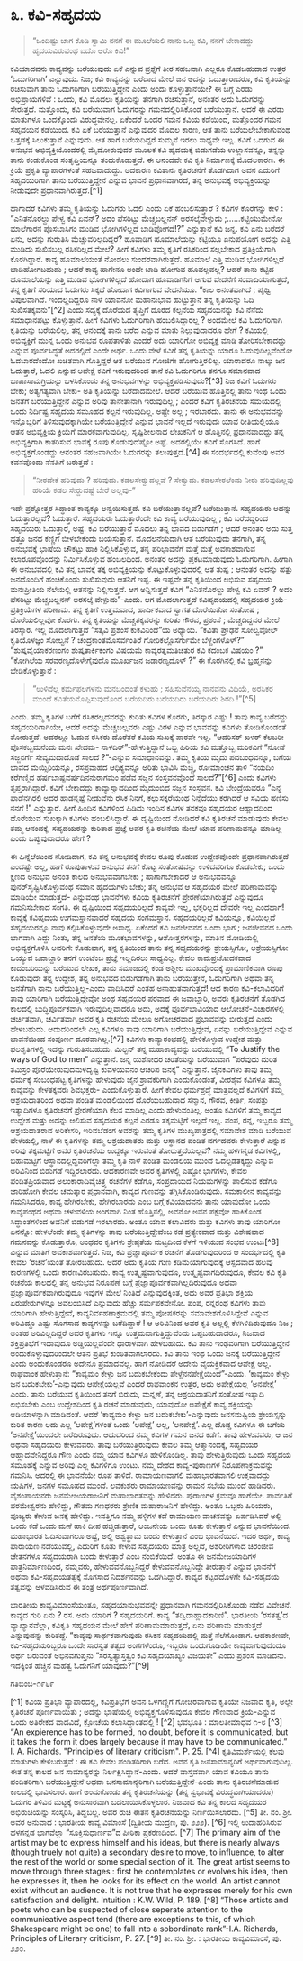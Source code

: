 # **೩. ಕವಿ-ಸಹೃದಯ**

> “ಒಂದಿಷ್ಟು ಜಾಗ ಕೊಡಿ ಸ್ವಾಮಿ ನನಗೆ ಈ ಮೂಲೆಯಲಿ 
> ನಾನು ಒಬ್ಬ ಕವಿ, ನನಗೆ ಬೇಕಾದದ್ದು
> ಹೃದಯವಿರುವಂಥ ಐದೊ ಆರೊ ಕಿವಿ!”

ಕವಿಯಾದವನು ಕಾವ್ಯವನ್ನು ಬರೆಯುವುದು ಏಕೆ ಎನ್ನುವ ಪ್ರಶ್ನೆಗೆ ತೀರ ಸಹಜವಾಗಿ ಎಲ್ಲರೂ ಕೊಡಬಹುದಾದ ಉತ್ತರ ‘ಓದುಗರಿಗಾಗಿ’ ಎನ್ನುವುದು. ನಿಜ; ಕವಿ ಕಾವ್ಯವನ್ನು ಬರೆದಾದ ಮೇಲೆ ಜನ ಅದನ್ನು ಓದುತ್ತಾರಾದರೂ, ಕವಿ ಕೃತಿಯನ್ನು ರಚಿಸುವಾಗ ತಾನು ಓದುಗರಿಗಾಗಿ ಬರೆಯುತ್ತಿದ್ದೇನೆ ಎಂದು ಅಂದು ಕೊಳ್ಳುತ್ತಾನೆಯೇ? ಈ ಬಗ್ಗೆ ಎರಡು ಅಭಿಪ್ರಾಯಗಳಿವೆ : ಒಂದು, ಕವಿ ಮೊದಲು ಕೃತಿಯನ್ನು ತನಗಾಗಿ ರಚಿಸುತ್ತಾನೆ, ಅನಂತರ ಅದು ಓದುಗರನ್ನು ಸೇರುತ್ತದೆ. ಮತ್ತೊಂದು, ಕವಿ ಬರೆಯುವಾಗ ಓದುಗರನ್ನು ಗಮನದಲ್ಲಿರಿಸಿಕೊಂಡೆ ಬರೆಯುತ್ತಾನೆ. ಆದರೆ ಈ ಎರಡು ಮಾತುಗಳೂ ಒಂದಕ್ಕೊಂದು ವಿರುದ್ಧವೇನಲ್ಲ. ಏಕೆಂದರೆ ಒಂದರ ಗಮನ ಕವಿಯ ಕಡೆಯಿಂದ, ಮತ್ತೊಂದರ ಗಮನ ಸಹೃದಯನ ಕಡೆಯಿಂದ.
ಕವಿ ಏಕೆ ಬರೆಯುತ್ತಾನೆ ಎನ್ನುವುದರ ಮೊದಲ ಕಾರಣ, ಆತ ತಾನು ಬರೆಯಲೇಬೇಕಾಗುವಂಥ ಒತ್ತಡಕ್ಕೆ ಸಿಲುಕುತ್ತಾನೆ ಎನ್ನುವುದು. ಆತ ಹಾಗೆ ಬರೆಯದಿದ್ದರೆ ಸುಮ್ಮನೆ ಇರಲು ಸಾಧ್ಯವೇ ಇಲ್ಲ. ಕವಿಗೆ ಒದಗುವ ಈ ಅನುಭವ ಅಭಿವ್ಯಕ್ತಿಯೊಂದರಲ್ಲಿ ಮೈದೋರುವುದರ ಮೂಲಕ ಕವಿ ಹೃದಯಕ್ಕೆ ಬಿಡುಗಡೆಯ ಉಲ್ಲಾಸವನ್ನೂ, ತನ್ನನ್ನು ತಾನು ಕಂಡುಕೊಂಡ ಸಂತೃಪ್ತಿಯನ್ನೂ ತಂದುಕೊಡುತ್ತದೆ. ಈ ಆನಂದವೇ ಕವಿ ಕೃತಿ ನಿರ್ಮಾಣಕ್ಕೆ ಮೊದಲಕಾರಣ. ಈ ಕ್ರಿಯೆ ಪ್ರಕೃತಿ ವ್ಯಾಪಾರಗಳಂತೆ ಸಹಜವಾದುದ್ದು. ಆದಕಾರಣ ಕವಿತಾನು ಕೃತಿರಚನೆಗೆ ತೊಡಗಿದಾಗ ಅವನ ಎದುರಿಗೆ ಸಹೃದಯರಿಗಾಗಿ ತಾನು ಬರೆಯುತ್ತಿದ್ದೇನೆ ಎನ್ನುವ ಭಾವನೆ ಪ್ರಧಾನವಾಗಿರದೆ, ತನ್ನ ಅನುಭವಕ್ಕೆ ಅಭಿವ್ಯಕ್ತಿಯನ್ನು ನೀಡುವುದೇ ಪ್ರಧಾನವಾಗಿರುತ್ತದೆ.[^1]

ಹಾಗಾದರೆ ಕವಿಗಳು ತಮ್ಮ ಕೃತಿಯನ್ನು ಓದುಗರು ಓದಲಿ ಎಂದು ಏಕೆ ಹಂಬಲಿಸುತ್ತಾರೆ ? ಕವಿಗಳ ಕೊರಗನ್ನು ಕೇಳಿ : “ಎನಿತನೊರಲ್ದು ಪೇಳ್ವ ಕವಿ ಏವನ್? ಅದಂ ಪೆಸರಿಟ್ಟು ಮೆಚ್ಚಬಲ್ಲನನ್ ಅರಸಲ್ಕೆವೇಳ್ಪುದು ;……ಕಟ್ಟಿಯುಮೇನೋ ಮಾಲೆಗಾರನ ಪೊಸಬಾಸಿಗಂ ಮುಡಿವ ಭೋಗಿಗಳಿಲ್ಲದೆ ಬಾಡಿಪೋಗದೆ!?” ಎನ್ನುತ್ತಾನೆ ಕವಿ ಜನ್ನ. ಕವಿ ಏನು ಬರೆದರೆ ಏನು, ಅದನ್ನು ಗುರುತಿಸಿ ಮೆಚ್ಚುವರಿಲ್ಲದಿದ್ದರೆ? ಹೂವಾಡಿಗ ಹೂಮಾಲೆಯನ್ನು ಕಟ್ಟಿಯೂ ಏನುಪಯೋಗ ಅದನ್ನು ಎತ್ತಿ ಮುಡಿದು ಸುಖಿಸಬಲ್ಲ ರಸಿಕರಿಲ್ಲದ ಮೇಲೆ? ಹೀಗೆ ಕವಿಗಳು ತಮ್ಮ ಕೃತಿಗೆ ರಸಿಕರಿಂದ ಸಲ್ಲಬೇಕಾದ ಪ್ರತಿಕ್ರಿಯೆಗಾಗಿ ಕೊರಗಿದ್ದಾರೆ. ಕಾವ್ಯ ಹೂಮಾಲೆಯಂತೆ ನೋಡಲು ಸುಂದರವಾಗಿರುತ್ತದೆ. ಹೂಮಾಲೆ ಎತ್ತಿ ಮುಡಿವ ಭೋಗಿಗಳಿಲ್ಲದೆ  ಬಾಡಿಹೋಗಬಹುದು ; ಆದರೆ ಕಾವ್ಯ ಹಾಗೇನೂ ಅಂದೇ ಬಾಡಿ ಹೋಗುವ ಹೂವಲ್ಲವಲ್ಲ?  ಆದರೆ ತಾನು ಕಟ್ಟಿದ ಹೂಮಾಲೆಯನ್ನು ಎತ್ತಿ ಮುಡಿವ ಭೋಗಿಗಳಿಲ್ಲದೆ ಹೋದಾಗ ಹೂವಾಡಿಗನಿಗೆ ಆಗುವ ವೇದನೆಗೆ ಸಂವಾದಿಯಾಗುತ್ತದೆ, ತನ್ನ ಕೃತಿಗೆ ಸರಿಯಾದ ಓದುಗರು ಸಿಕ್ಕದೆ ಹೋದಾಗ  ಕವಿಗಾಗುವ ವೇದನೆಯೂ. “ಕಾಲ ಅನಂತವಾಗಿದೆ ; ಪೃಥ್ವಿ ವಿಪುಲವಾಗಿದೆ. ಇಂದಲ್ಲದಿದ್ದರೂ ನಾಳೆ ಯಾವನೋ ಮಹಾನುಭಾವ ಹುಟ್ಟುತ್ತಾನೆ ತನ್ನ ಕೃತಿಯನ್ನು ಓದಿ ಸುಖಿಸತಕ್ಕವನು”[^2] ಎಂದು ಸದ್ಯಕ್ಕೆ ದೊರೆಯದ ತೃಪ್ತಿಗೆ ದೂರದ ಕಲ್ಪನೆಯ ಸಹೃದಯನನ್ನು ಕವಿ ನೆನೆದು ಸಮಾಧಾನಪಟ್ಟು ಕೊಳ್ಳುತ್ತಾನೆ. ಹೀಗೆ ಕವಿಗಳು ಓದುಗರಿಗಾಗಿ ಹಂಬಲಿಸಿದ್ದಾರಲ್ಲ ? ಅಂದಮೇಲೆ ಕವಿ ಓದುಗರಿಗಾಗಿ ಕೃತಿಯನ್ನು ಬರೆಯಲಿಲ್ಲ, ತನ್ನ ಆನಂದಕ್ಕೆ ತಾನು ಬರೆದ ಎನ್ನುವ ಮಾತು ನಿಲ್ಲುವುದಾದರೂ ಹೇಗೆ ? ಕವಿಯಲ್ಲಿ ಅಭಿವ್ಯಕ್ತಿಗೆ ಮುನ್ನ ಒಂದು ಅನುಭವ ರೂಪತಾಳಿತು ಎಂದರೆ ಅದು ಯಾರಿಗೋ ಅಭಿವ್ಯಕ್ತ ಮಾಡಿ ತೋರಿಸಬೇಕಾದದ್ದು ಎನ್ನುವ ಪೂರ್ವಸಿದ್ಧತೆ ಅದರಲ್ಲಿದೆ ಎಂದೇ ಅರ್ಥ. ಒಂದು ವೇಳೆ ಕವಿಗೆ ತನ್ನ ಕೃತಿಯನ್ನು ಯಾರೂ ಓದುವುದಿಲ್ಲವೆಂದೋ ಓದಬಾರದೆಂದೋ ಖಚಿತವಾಗಿ ಗೊತ್ತಿದ್ದರೆ ಆತ ಬರೆಯುವ ಗೋಜಿಗೇ ಹೋಗುತ್ತಿರಲಿಲ್ಲ. ಯಾರಾದರೂ ನಾಲ್ಕು ಜನ ಓದುತ್ತಾರೆ, ಓದಲಿ ಎನ್ನುವ ಅಪೇಕ್ಷೆ ಕವಿಗೆ ಇರುವುದರಿಂದ ತಾನೆ ಕವಿ ಓದುಗರಿಗೂ ತನಗೂ ಸಮಾನವಾದ ಭಾಷಾಸಾಮಗ್ರಿಯನ್ನು ಬಳಸಿಕೊಂಡು ತನ್ನ ಅನುಭವಗಳನ್ನು ಅಭಿವ್ಯಕ್ತಪಡಿಸುವುದು?[^3] ನಿಜ ಕವಿಗೆ ಓದುಗರು ಬೇಕು; ಅತ್ಯಗತ್ಯವಾಗಿ ಬೇಕು-  ಅತಿ ಕೃತಿಯನ್ನು ಬರೆದಾದಮೇಲೆ. ಆದರೆ ಬರೆಯುವ ಹೊತ್ತಿನಲ್ಲಿ ತಾನು ಇಂಥ ಒಂದು ಜನತೆಗೆ ಬರೆಯುತ್ತಿದ್ದೇನೆ ಎನ್ನುವ ಅರಿವು ತಾನೇತಾನಾಗಿ ಇರುವುದಿಲ್ಲ ; ಎಂದರೆ ಕವಿಗೆ ಕೃತಿರಚನೆಯ ಸಮಯದಲ್ಲಿ ಒಂದು ನಿರ್ದಿಷ್ಟ ಸಹೃದಯ ಸಮೂಹದ ಕಲ್ಪನೆ ಇರುವುದಿಲ್ಲ. ಅಷ್ಟೇ ಅಲ್ಲ ; ಇರಬಾರದು. ತಾನು ಈ ಅನುಭವವನ್ನು ಇನ್ನೊಬ್ಬರಿಗೆ ತಿಳಿಸುವುದಕ್ಕಾಗಿಯೇ ಬರೆಯುತ್ತಿದ್ದೇನೆ ಎನ್ನುವ ಭಾವನೆ ಇಲ್ಲದೆ ಇರುವುದು ಯಾವ ರೀತಿಯಲ್ಲಿಯೂ ಆತನ ಅಭಿವ್ಯಕ್ತಿಯ ಕ್ರಿಯೆಗೆ ಮಾರಕವಾಗುವುದಿಲ್ಲ. ಸೃಷ್ಟಿಶೀಲನಾದ ಲೇಖಕನಿಗೆ ಆ ಹೊತ್ತಿನಲ್ಲಿ ಪ್ರಧಾನವಾದದ್ದು ತನ್ನ ಅಭಿವ್ಯಕ್ತಿಗಾಗಿ ಕಾತರಿಸುವ ಭಾವಕ್ಕೆ ರೂಪು ಕೊಡುವುದೆಷ್ಟೋ ಅಷ್ಟೆ. ಅದರಲ್ಲಿಯೇ ಕವಿಗೆ ಸೊಗಸಿದೆ. ಹಾಗೆ ಅಭಿವ್ಯಕ್ತಗೊಂಡದ್ದು ಆನಂತರ ಸಹಜವಾಗಿಯೇ ಓದುಗರನ್ನು ತಲುಪುತ್ತದೆ.[^4] ಈ ಸಂದರ್ಭದಲ್ಲಿ ಕುವೆಂಪು ಅವರ ಕವನವೊಂದು ನೆನಪಿಗೆ ಬರುತ್ತದೆ :


> “ನೀರದೇಕೆ ಹರಿವುದು ?
> ಹರಿವುದು.
> ಕಡಲಸೇರ‍್ವುದಲ್ಲವೆ ?
> ಸೇರ‍್ವುದು.
> ಕಡಲಸೇರಲೆಂದು ನೀರು ಹರಿವುದಿಲ್ಲವು
> ಹರಿಯೆ ಕಡಲ ಸೇರ‍್ದುದಷ್ಟೆ ಬೇರೆ ಅಲ್ಲವು-“

ಇದೇ ಪ್ರಶ್ನೋತ್ತರ ಸಿದ್ಧಾಂತ ಕಾವ್ಯಕ್ಕೂ ಅನ್ವಯಿಸುತ್ತದೆ. ಕವಿ ಬರೆಯುತ್ತಾನಲ್ಲವೆ? ಬರೆಯುತ್ತಾನೆ. ಸಹೃದಯರು ಅದನ್ನು ಓದುತ್ತಾರಲ್ಲವೆ?  ಓದುತ್ತಾರೆ.  ಸಹೃದಯರು ಓದುತ್ತಾರೆಂದೇ ಕವಿ ಕಾವ್ಯ ಬರೆಯುವುದಿಲ್ಲ ; ಕವಿ ಬರೆದದ್ದರಿಂದ ಸಹೃದಯರು ಓದುತ್ತಾರೆ, ಅಷ್ಟೆ. ಕವಿ ಬರೆಯುತ್ತಾನೆ ಮೊದಲು ತನ್ನ ಭಾವದ ಬಿಡುಗಡೆಗೆ ; ಆದರೆ ಆನಂತರ ಅದು ಸುತ್ತ ಹತ್ತೂ ಜನದ ಕಣ್ಣಿಗೆ ಬೀಳಬೇಕೆಂದು ಬಯಸುತ್ತಾನೆ. ಮೊದಲನೆಯದಾಗಿ ಆತ ಬರೆಯುವುದು ತನಗಾಗಿ, ತನ್ನ ಅನುಭವಕ್ಕೆ ಭಾಷೆಯ ಚೌಕಟ್ಟು ಹಾಕಿ ನಿಲ್ಲಿಸಿಕೊಳ್ಳುವ, ತನ್ನ ಪರಿಭಾವನೆಗೆ ಮತ್ತೆ ಮತ್ತೆ ಅವಕಾಶವಾಗುವ ಕಲಾರೂಪವೊಂದನ್ನು ನಿರ್ಮಿಸಿಕೊಳ್ಳುವ ಹಂಬಲದಿಂದ.  ಅನಂತರ ಅದನ್ನು ಪ್ರಕಟಮಾಡುವುದು ಓದುಗರಿಗಾಗಿ. ಹೀಗಾಗಿ ಈ ಅನುಭವದಲ್ಲಿ ಕವಿ ತನ್ನ ಭಾವಕ್ಕೆ ತಕ್ಕ ಅಭಿವ್ಯಕ್ತಿಯನ್ನು ಕೊಟ್ಟುಕೊಳ್ಳುವುದರಲ್ಲಿ ಆತ ತುಷ್ಟ ; ಆನಂತರ ಅದನ್ನು ಹತ್ತು ಜನದೊಂದಿಗೆ ಹಂಚಿಕೊಂಡು ಸುಖಿಸುವುದು ಆತನಿಗೆ ಇಷ್ಟ. ಈ ಇಷ್ಟವೇ ತನ್ನ ಕೃತಿಯಿಂದ ಲಭಿಸುವ ಸಹೃದಯ ಮನಃಪ್ರೀತಿಯ ನೆಲೆಯಲ್ಲಿ ಆತನನ್ನು ನಿಲ್ಲಿಸುತ್ತದೆ. ಆಗ ಅನ್ನಿಸುತ್ತದೆ ಕವಿಗೆ “ಎನಿತನೊರಲ್ದು ಪೇಳ್ವ ಕವಿ ಏವನ್ ? ಅದಂ ಪೆಸರಿಟ್ಟು ಮೆಚ್ಚಬಲ್ಲನನ್ ಅರಸಲ್ಕೆ ವೇಳ್ಪುದು”-ಎಂದು. ಆಗ ಮೊದಲಾಗುತ್ತದೆ ಕವಿಹೃದಯದಲ್ಲಿ ಸಹೃದಯರ ಕ್ರಿಯೆ-ಪ್ರತಿಕ್ರಿಯೆಗಳ ಪರಿಣಾಮ. ತನ್ನ ಕೃತಿಗೆ ಉತ್ತಮವಾದ, ಹಾರ್ದಿಕವಾದ ಸ್ವಾಗತ ದೊರೆಯಿತೋ ಸಂತೋಷ ; ದೊರೆಯಲಿಲ್ಲವೋ ಕೊರಗು. ತನ್ನ ಕೃತಿಯನ್ನು ಮೆಚ್ಚತಕ್ಕವರನ್ನು ಕುರಿತು ಗೌರವ, ಪ್ರಶಂಸೆ ; ಮೆಚ್ಚದಿದ್ದವರ ಮೇಲೆ ತಿರಸ್ಕಾರ. ಇಲ್ಲಿ ಮೊದಲಾಗುತ್ತದೆ “ಸತ್ಕವಿ ಪ್ರಶಂಸೆ ಕುಕವಿನಿಂದೆ”ಯ ಅಧ್ಯಾಯ. “ಕವಿತಾ ಪ್ರೌಢನೆ ಸೋಲ್ವವೋಲ್ ಕೃತಿಯೊಳಜ್ಞಂ ಸೋಲ್ವನೆ ? ಚಂದ್ರಕಾಂತಮೊಸರ್ವಂತಿರೆ ಗೋರಿಕಲ್ಲೊಸರ್ಗುಮೇ ಬೆಳ್ದಂಗಳೊಳ್?” “ಶುಷ್ಕವೈಯಾಕರಣಂಗಂ ಶುಷ್ಕತಾರ್ಕಿಕಂಗಂ ವಿಷಯಮೆ ಕಾವ್ಯರತ್ನಮತಿಚತುರ ಕವಿ ಕದಂಬಕ ವಿಷಯಂ ?” “ಕೋಗಿಲೆಯ ಸರವರಣ್ಯದೊಳೇಗೈವುದೊ ಮೂರ್ಖಜನ ಜಡಾರಣ್ಯದೊಳ್ ?” ಈ ಕೊರಗಿನಲ್ಲಿ ಕವಿ ಬ್ರಹ್ಮನನ್ನು ಬೇಡಿಕೊಳ್ಳುತ್ತಾನೆ :

> “ಉಳಿದೆಲ್ಲ ಕರ್ಮಫಲಗಳನು ಮನಬಂದಂತೆ
> ಕಳುಹು ; ಸಹಿಸುವೆನಯ್ಯ ನಾನವನು ವಿಧಿಯೆ,
> ಅರಸಿಕರ ಮುಂದೆ ಕವಿತೆಯನೊಪ್ಪಿಸುವುದೊಂದ
> ಬರೆಯದಿರು ಬರೆಯದಿರು ಬರೆಯದಿರು ಶಿರದಿ !”[^5]

ಎಂದು. ತಮ್ಮ ಕೃತಿಗಳ ಬಗೆಗೆ ರಸಿಕರಲ್ಲದವರನ್ನು ಕುರಿತು ಕವಿಗಳ ಕೊರಗು, ತಿರಸ್ಕಾರ ಎಷ್ಟು ! ತಾವು ಕಾವ್ಯ ಬರೆದದ್ದು ಸಹೃದಯರಿಗಾಗಿಯೇ, ಆದರೆ ಅದನ್ನು ಮೆಚ್ಚಬಲ್ಲವರು ಎಷ್ಟು ವಿರಳ ಎನ್ನುವ ಭಾವವನ್ನು ಕವಿಗಳು ತೋಡಿಕೊಂಡಂತೆ ತೋರುತ್ತದೆ. ಅದರಲ್ಲೂ ಓದುವ ರಸಿಕರು ದೊರೆತರೆ ಕವಿಯ ಸುಖಕ್ಕೆ ಪಾರವೇ ಇಲ್ಲ. “ಆದರಿಸರ್ ಖಳರ್ ಕೆಲಬರೀ ಪೊಸಕಬ್ಬಮನೆಂದು ಮನಃ ಖೇದಮ- ನಾಳದಿರ್”-ಹೇಳುತ್ತಿದ್ದಾನೆ ಒಬ್ಬ ಹಿರಿಯ ಕವಿ ಮತ್ತೊಬ್ಬ ಮರಿಕವಿಗೆ “ನೋಡೆ ಸಜ್ಜನರ್ಗೆ ಸೇವ್ಯಮದಾದೊಡೆ ಸಾಲದೆ ?”-ಎನ್ನುವ ಸಮಾಧಾನವನ್ನು. ತಮ್ಮ ಕೃತಿಯ ಮೃದು ಪದಬಂಧವನ್ನೂ, ಬಗೆಯ ಭಾವದ ಮೆಯ್ಸಿರಿಯನ್ನೂ, ರಸಪ್ರವಾಹದ ಆಧಿಕ್ಯವನ್ನೂ ಅರಿತು ಭಾವಿಸಿ ಮೆಚ್ಚಿ, ರೋಮಾಂಚನ ತಾಳಿ “ನಯದಿಂ ಕರೆಗಣ್ಮಿದ ಹರ್ಷಬಾಷ್ಪವರ್ಷದಿನನುರಾಗಮಂ ಪಡೆವ ಸಜ್ಜನ ಸಂಸ್ತವನವೊಂದೆ ಸಾಲದೆ?”[^6] ಎಂದು ಕವಿಗಳು ತೃಪ್ತರಾಗಿದ್ದಾರೆ. ಕವಿಗೆ ಬೇಕಾದದ್ದು ಕಾವ್ಯಾಸ್ವಾದದಿಂದ ಮೈದುಂಬಿದ ಸಜ್ಜನ ಸಂಸ್ತವನ. ಕವಿ ಬೇಂದ್ರೆಯವರೂ “ಎನ್ನ ಪಾಡೆನಗಿರಲಿ ಅದರ ಹಾಡನ್ನಷ್ಟೆ ನೀಡುವೆನು ರಸಿಕ ನಿನಗೆ, ಕಲ್ಲುಸಕ್ಕರೆಯಂಥ ನಿನ್ನೆದೆಯು ಕರಗಿದರೆ ಆ ಸವಿಯ ಹಣಿಸು ನನಗೆ !” ಎನ್ನುತ್ತಾರೆ. ಹೀಗೆ ಹಿಂದಿನ ಕವಿಗಳಿಂದ ಹಿಡಿದು ಇಂದಿನ ಕವಿಗಳ ತನಕವೂ ಸಹೃದಯರ ಆಹ್ಲಾದದಿಂದ ದೊರೆಯುವ ಸುಖಕ್ಕಾಗಿ ಕವಿಗಳು ಹಂಬಲಿಸಿದ್ದಾರೆ. ಈ ದೃಷ್ಟಿಯಿಂದ ನೋಡಿದರೆ ಕವಿ ಕೃತಿರಚನೆ ಮಾಡುವುದು ಕೇವಲ ತಮ್ಮ ಆನಂದಕ್ಕೆ, ಸಹೃದಯರನ್ನು ಕುರಿತಾದ ಪ್ರಜ್ಞೆ ಅವರ ಕೃತಿ ರಚನೆಯ ಮೇಲೆ ಯಾವ ಪರಿಣಾಮವನ್ನೂ ಮಾಡಿಲ್ಲ ಎಂದು ಒಪ್ಪುವುದಾದರೂ ಹೇಗೆ ?

ಈ ಹಿನ್ನೆಲೆಯಿಂದ  ನೋಡಿದಾಗ, ಕವಿ ತನ್ನ ಅನುಭವಕ್ಕೆ ಕೇವಲ ರೂಪು ಕೊಡುವ ಉದ್ದೇಶವೊಂದೇ ಪ್ರಧಾನವಾಗಿರುತ್ತದೆ ಎಂದಷ್ಟೇ ಅಲ್ಲ, ಹಾಗೆ ರೂಪುತಾಳುವ ಅನುಭವ ತನಗೆ ಕೊಟ್ಟ ಸಂತೋಷವನ್ನು ಉಳಿದವರಿಗೂ ಕೊಡಬೇಕು;  ಒಂದು ಕ್ಷಣದ ಅನುಭವ ಅನಂತ ಕಾಲದ ಅನುಭವವಾಗಬೇಕು ; ಹಾಗಾಗಬೇಕಾದರೆ ಆ ಅನುಭವವನ್ನೂ ಪುನರ್‌ಸೃಷ್ಟಿಸಿಕೊಳ್ಳುವಂಥ ಸಮಾನ ಹೃದಯಗಳು ಬೇಕು; ತನ್ನ ಅನುಭವ ಆ ಸಹೃದಯರ ಮೇಲೆ ಪರಿಣಾಮವನ್ನು ಮಾಡಿಯೇ ಮಾಡುತ್ತದೆ- ಎನ್ನುವಂಥ ಭಾವನೆಗಳು ಕವಿಯ ಕೃತಿರಚನೆಗೆ ಪ್ರೇರಣೆಯಾಗಿರುತ್ತವೆ ಎನ್ನುವುದೂ ಗಮನಿಸಬೇಕಾದ ಸಂಗತಿ. ಈ ದೃಷ್ಟಿಯಿಂದ ಸಹೃದಯರಿಲ್ಲದೆ ಕಾವ್ಯವೇ ಇಲ್ಲ, ಭಕ್ತರಿಲ್ಲದೆ ದೇವರೇ ಇಲ್ಲ ಎಂದಹಾಗೆ! ಕಾವ್ಯಕ್ಕೆ ಕವಿಹೃದಯ ಉಗಮಸ್ಥಾನವಾದರೆ ಸಹೃದಯ ಸಂಗಮಸ್ಥಾನ. ಸಹೃದಯರಿಲ್ಲದೆ ಕವಿಯನ್ನೂ, ಕವಿಯಿಲ್ಲದೆ ಸಹೃದಯರನ್ನೂ ನಾವು ಕಲ್ಪಿಸಿಕೊಳ್ಳುವುದೇ ಅಸಾಧ್ಯ. ಏಕೆಂದರೆ ಕವಿ ಜನಜೀವನದ ಒಂದು ಭಾಗ ; ಜನಜೀವನದ ಒಂದು ಭಾಗವಾಗಿ ಎದ್ದು ನಿಂತು, ತನ್ನ ಜನತೆಯ ಮೂಕಭಾವಗಳನ್ನು, ಆಶೋತ್ತರಗಳನ್ನು, ಮಾತಿನ ಮೋಡಿಯಲ್ಲಿ ಅಭಿವ್ಯಕ್ತಗೊಳಿಸಿ ಅವರಿಗೇ ಕೊಡುವಾಗ, ತನ್ನ ಕೃತಿಯಿಂದ ತಾನು ತನ್ನ ಸಹೃದಯರನ್ನು ಶ್ರೇಯಸ್ಸಿಗೋ, ಅಶ್ರೇಯಸ್ಸಿಗೋ ಒಯ್ಯುವ ಜವಾಬ್ದಾರಿ ತನಗೆ ಉಂಟೆಂಬ ಪ್ರಜ್ಞೆ ಇಲ್ಲದಿರಲು ಸಾಧ್ಯವಿಲ್ಲ. ಕೇವಲ ಕಾಮಪ್ರಚೋದಕವಾದ ಕಾದಂಬರಿಯನ್ನು ಬರೆಯುವ ಲೇಖಕ, ತಾನು ಸಮಾಜದಲ್ಲಿ ಕಂಡ ಅಶ್ಲೀಲ ಮುಖವೊಂದಕ್ಕೆ ಪ್ರಾಮಾಣಿಕವಾಗಿ ರೂಪು ಕೊಡುವುದೇ ತನ್ನ ಉದ್ದೇಶ, ತನ್ನ ಅನುಭವದ ಬಿಡುಗಡೆಗಾಗಿ ತಾನು ಬರೆಯುತ್ತೇನೆ, ಓದುಗರಿಗಾಗಿ ಅಥವಾ ತನ್ನ ಜನತೆಗಾಗಿ ನಾನು ಬರೆಯುತ್ತಿಲ್ಲ-ಎಂದು ವಾದಿಸಿದರೆ ಎಂತಹ ಅನಾಹುತವಾಗುತ್ತದೆ! ಆದ ಕಾರಣ ಕವಿ-ಕಲಾವಿದರಿಗೆ ತಾವು ಯಾರಿಗಾಗಿ ಬರೆಯುತ್ತಿದ್ದೇವೋ ಅಂಥ ಸಹೃದಯರ ಪರವಾದ ಈ ಜವಾಬ್ದಾರಿ, ಅವರು ಕೃತಿರಚನೆಗೆ ತೊಡಗಿದ ಕಾಲದಲ್ಲಿ ಬುದ್ಧಿಪೂರ್ವಕವಾಗಿ ಇರುವುದಿಲ್ಲವಾದರೂ ಅದು, ಅದಕ್ಕೆ ಪೂರ್ವಭಾವಿಯಾದ ಆಲೋಚನೆ-ವಿಚಾರಗಳಲ್ಲಿ ಚರ್ಚಿತವಾಗಿ, ಚರ್ವಿತವಾಗಿ ಅವರ ಕೃತಿ ರಚನೆಯ ಮೇಲೂ ಅಗೋಚರವಾದ ಪ್ರಭಾವವನ್ನು ಬೀರುತ್ತದೆ ಎಂದು ಹೇಳಬಹುದು. ಆದುದರಿಂದಲೇ ಎಲ್ಲ ಕವಿಗಳೂ ತಾವು ಯಾರಿಗಾಗಿ ಬರೆಯುತ್ತಿದ್ದೇವೆ, ಏನನ್ನು ಬರೆಯುತ್ತಿದ್ದೇವೆ ಎನ್ನುವ ಭಾವನೆಯಿಂದ ಸಂಪೂರ್ಣ ದೂರವಾಗಿಲ್ಲ.[^7] ಕವಿಗಳು ಕಾವ್ಯಾರಂಭದಲ್ಲಿ ಹೇಳಿಕೊಳ್ಳುವ ಉದ್ದೇಶ ಮತ್ತು ಫಲಶೃತಿಗಳಲ್ಲಿ ಇದನ್ನು ಗುರುತಿಸಬಹುದು. ಮಿಲ್ಟನ್ ತನ್ನ ಮಹಾಕಾವ್ಯವನ್ನು ಬರೆಯುವಲ್ಲಿ “To Justify the ways of God to men” ಎನ್ನುತ್ತಾನೆ. ಜನ್ನ ಯಶೋಧರ ಚರಿತೆಯನ್ನು ಬರೆಯುವಾಗ “ಪರೆವುದು ದುರಿತ ತಮಿಸ್ರಂ ಪೊರೆಯೇರುವುದಮಳದೃಷ್ಟಿ ಕುವಳಯವನಂ ಆಚರಿಪ ಜನಕ್ಕೆ” ಎನ್ನುತ್ತಾನೆ. ಜೈನಕವಿಗಳು ತಾವು ತಮ್ಮ ಧರ್ಮಕ್ಕೆ ಸಂಬಂಧಪಟ್ಟ ಕೃತಿಗಳನ್ನು ಹೇಳುವುದು ಜೈನ ಶ್ರಾವಕರಿಗಾಗಿ ಎಂದುಕೊಂಡಂತೆ, ವೀರಶೈವ ಕವಿಗಳೂ ತಮ್ಮ ಕಾವ್ಯವನ್ನು ಕೇಳತಕ್ಕವರು ಶಿವಭಕ್ತರು- ಎಂದುಕೊಳ್ಳುತ್ತಾರೆ. ಹೀಗೆ ಕೇವಲ ಧರ್ಮಶ್ರದ್ಧೆ ಮಾತ್ರವಲ್ಲದೆ ಕವಿಗಳಿಗೆ ತಮ್ಮ ಆಶ್ರಯದಾತರಿಂದ ಅಥವಾ ಪಂಡಿತ ಮಂಡಲಿಯಿಂದ ದೊರೆಯಬಹುದಾದ ಸನ್ಮಾನ, ಗೌರವ, ಕೀರ್ತಿ, ಸಂಪತ್ತು ಇತ್ಯಾದಿಗಳೂ ಕೃತಿರಚನೆಗೆ ಪ್ರೇರಣೆಯಾಗಿ ಕೆಲಸ ಮಾಡಿಲ್ಲ ಎಂದು ಹೇಳುವಂತಿಲ್ಲ. ಅಂತೂ ಕವಿಗಳಿಗೆ ತಮ್ಮ ಕಾವ್ಯದ ಉದ್ದೇಶ ಮತ್ತು ಅದನ್ನು ಆಲಿಸುವ ಸಹೃದಯರ ಕಲ್ಪನೆ ಎರಡೂ ತಕ್ಕಮಟ್ಟಿಗೆ ಇಲ್ಲದೆ ಇಲ್ಲ. ಪಂಪ, ರನ್ನ, ಇಬ್ಬರೂ ತಮ್ಮ ಆಶ್ರಯದಾತರಾದ ಅರಿಕೇಸರಿ, ಇರಿವಬೆಡಂಗ ಅವರನ್ನು ತಮ್ಮ ಕೃತಿಗಳ ಮುಖ್ಯಪಾತ್ರದಲ್ಲಿ ಸಮಾವೇಶ ಮಾಡಿ ಬರೆಯುವ ವೇಳೆಯಲ್ಲಿ, ನಾಳೆ ಈ ಕೃತಿಗಳನ್ನು ತಮ್ಮ ಆಶ್ರಯದಾತರು ಮತ್ತು ಆಸ್ಥಾನದ ಪಂಡಿತ ವರ್ಗದವರು ಕೇಳುತ್ತಾರೆ ಎನ್ನುವ ಅರಿವು ತಕ್ಕಮಟ್ಟಿಗೆ ಅವರ ಕೃತಿರಚನೆಯ ಉದ್ದಕ್ಕೂ ಇರುವಂತೆ ತೋರುತ್ತದೆಯಲ್ಲವೆ? ನಮ್ಮ ಹಳಗನ್ನಡ ಕವಿಗಳಲ್ಲಿ, ಬಹುಮಟ್ಟಿಗೆ ಆಸ್ಥಾನದಲ್ಲಿದ್ದವರಿಗೆಲ್ಲಾ ತಮ್ಮ ಕೃತಿ ನಾಳೆ ಪಂಡಿತ ಮಂಡಲಿಯ ಮುಂದೆ ಓದಲ್ಪಡತಕ್ಕದ್ದು ಎನ್ನುವ ಅರಿವಿನಿಂದ ಬಿಡುಗಡೆ ಇದ್ದಿರಲಾರದು. ಆದಕಾರಣವೇ ಅವರ ಕೃತಿಗಳಲ್ಲಿ ಎಷ್ಟೋ ಭಾಗಗಳು, ಕೇವಲ ಪಂಡಿತಪ್ರಿಯವಾದ ಅಲಂಕಾರಾದಿವೈಚಿತ್ರ್ಯ ರಚನೆಗಳ ಕಡೆಗೂ, ಸಂಪ್ರದಾಯದ ನಿಯಮಗಳನ್ನು ಪಾಲಿಸುವ ಕಡೆಗೂ ಜಾರಿಹೋಗಿ ಕೇವಲ ಚಮತ್ಕಾರ ಪ್ರಧಾನವಾಗಿ, ಕಾವ್ಯದ ಗುಣವನ್ನು ತಗ್ಗಿಸಿಕೊಂಡಿರುವುದು. ಸಮಕಾಲೀನ ಕಾವ್ಯವನ್ನು ಗಮನಿಸಿದರೂ, ಕಾವ್ಯ ಹೇಗಿರಬೇಕು, ಹೇಗಿರಬಾರದು ಎಂಬ ಬಗ್ಗೆ ಕವಿಯಾದವನು ತಾನು ಯಾವುದೋ ಒಂದು ಕಾವ್ಯಪಂಥದ ಅಥವಾ ಚಳುವಳಿಯ ಅಂಗವಾಗಿ ನಿಂತ ಹೊತ್ತಿನಲ್ಲಿ, ಅವನೋ ಅವನ ಪಕ್ಷವೋ ಹಾಕಿಕೊಂಡ ಸಿದ್ಧಾಂತಗಳಿಂದ ಅವನಿಗೆ ಬಿಡುಗಡೆ  ಇರಲಾರದು.  ಅಂತೂ ಯಾವ ಕಲಾವಿದರು ಮತ್ತು ಕವಿಗಳು ತಾವು ಯಾರಿಗೋ ಏನನ್ನೋ ಹೇಳಲೆಂದೇ ತಮ್ಮ ಕೃತಿಗಳನ್ನು ತಾವು ಬರೆಯುತ್ತಿದ್ದೇವೆಂಬ ಕಡೆ ಪ್ರತ್ಯೇಕವಾದ ಮತ್ತು ವಿಶೇಷವಾದ ಗಮನವನ್ನು ಕೊಡುತ್ತಾರೊ, ಅಂಥವರ ಕೃತಿಗಳು ಶ್ರೇಷ್ಠತೆಯ ಮಟ್ಟದಿಂದ ಕೆಳಗೆ ಇಳಿಯುವ ಸಂಭವ ಉಂಟು[^8] ಎನ್ನುವ ಮಾತಿಗೆ ಅವಕಾಶವಾಗುತ್ತದೆ. ನಿಜ, ಕವಿ ಪ್ರಜ್ಞಾಪೂರ್ವಕ ರಚನೆಗೆ ತೊಡಗುವುದರಿಂದ ಆ ಸಂದರ್ಭದಲ್ಲಿ ಕೃತಿ ಕೇವಲ ‘ರಚನೆ’ಯಂತೆ ತೋರಬಹುದು. ಆದರೆ ಅದು ಕೃತಿಯ ಗುಣ ಕಡಿಮೆಯಾಗುವುದಕ್ಕೆ ಆಸ್ಪದವಾದ ಹಲವು ಕಾರಣಗಳಲ್ಲಿ ಒಂದು ಕಾರಣವಿರಬಹುದು. ಕಾವ್ಯ ಉತ್ಕೃಷ್ಟವಾಗುವುದೂ, ಉತ್ಕೃಷ್ಟವಾಗದಿರುವುದೂ, ಕೇವಲ ಕವಿ ಕೃತಿ ರಚನೆಯ ಕಾಲದಲ್ಲಿ ತನ್ನ ಅನುಭವ ನಿರೂಪಣೆ ಬಗ್ಗೆ ಪ್ರಜ್ಞಾಪೂರ್ವಕವಾಗಿಲ್ಲದಿರುವುದೂ ಅಥವಾ ಪ್ರಜ್ಞಾಪೂರ್ವಕವಾಗಿರುವುದೂ ಇವುಗಳ ಮೇಲೆ ನಿಂತಿದೆ ಎನ್ನುವುದಕ್ಕಿಂತ, ಅದು ಅವರ ಪ್ರತಿಭಾ ಶಕ್ತಿಯ ಏರುಪೇರುಗಳನ್ನೂ ಅವಲಂಬಿಸಿದೆ ಎನ್ನುವುದು ಹೆಚ್ಚು ಸರ್ಮಪಕವೇನೋ. ಪಂಪ, ರನ್ನರಂಥ ಕವಿಗಳು ತಾವು ಯಾರಿಗಾಗಿ ಹೇಳುತ್ತಿದ್ದೇವೆ, ಕಾವ್ಯನಿರ್ವಹಣಾಕ್ರಮದಲ್ಲಿ ತಮ್ಮ ಪೋಷಕರನ್ನು ಸಮಾವೇಶಗೊಳಿಸಿದ್ದೇವೆ ಎನ್ನುವ ಅರಿವಿದ್ದೂ ಎಷ್ಟು ಸೊಗಸಾದ ಕಾವ್ಯಗಳನ್ನು ಬರೆದಿದ್ದಾರೆ !  ಆ ಅರಿವಿನಿಂದ ಅವರ ಕೃತಿ ಅಲ್ಲಲ್ಲಿ ಕೆಳಗಿಳಿದಿರುವುದೂ ನಿಜ ;  ಅಂತಹ ಅರಿವಿಲ್ಲದಿದ್ದರೆ ಅವರ ಕೃತಿಗಳು ಇನ್ನೂ ಉತ್ತಮವಾಗುತ್ತಿದ್ದುವೆಂದು ಒಪ್ಪಬಹುದಾದರೂ, ನಿಜವಾದ ಶಕ್ತಿಪ್ರತಿಭೆಗೆ ಇದಾವುದೂ ಅಡ್ಡಿಯಲ್ಲವೆಂದೇ ಧಾರಾಳವಾಗಿ ಹೇಳಬಹುದು. ಕವಿ ತಾನು ಇಂಥವರಿಗಾಗಿ ಬರೆಯುತ್ತಿದ್ದೇನೆ ಅಂದುಕೊಳ್ಳುವುದರಿಂದಲೇ ಆತನ ಪ್ರತಿಭೆ ಕುಂಠಿತವಾಗಲಾರದು. ಕವಿ ತಾನು ಇಂಥ ಒಂದು ಜನಕ್ಕೆ ಬರೆಯುತ್ತಿದ್ದೇನೆ ಎಂದು ಅಂದುಕೊಂಡರೂ ಅದೇನೂ ಪ್ರಮಾದವಲ್ಲ. ಹಾಗೆ ನೋಡಿದರೆ ಅದೇನು ವೈಯಕ್ತಿಕವಾದ ಆಪೇಕ್ಷೆ ಅಲ್ಲ. ರಾಘವಾಂಕ ಹೇಳುತ್ತಾನೆ: “ಕಾವ್ಯಮಂ ಕೇಳ್ದು ಜನ ಬದುಕಬೇಕೆಂದು ಪೇಳ್ದೆನನಪೇಕ್ಷೆಯಿಂದೆ”-ಎಂದು. ‘ಕಾವ್ಯಮಂ ಕೇಳ್ದು ಜನ ಬದುಕಬೇಕು’-ಎನ್ನುವುದು ಆಪೇಕ್ಷೆಯಲ್ಲವೆ ಎಂದರೆ ರಾಫವಾಂಕನ ಉತ್ತರ, ಅದು ಅಪೇಕ್ಷೆಯಲ್ಲ ‘ಅನಪೇಕ್ಷೆ’ ಎಂದು. ತಾನು ಬರೆಯುವ ಕೃತಿಯಿಂದ ತನಗೆ ಬಿರುದು, ಮನ್ನಣೆ, ತನ್ನ ಆಶ್ರಯದಾತನಿಗೆ ಸಂತೋಷ ಇತ್ಯಾದಿ ಲಭಿಸಬೇಕು ಎಂಬ ಉದ್ದೇಶದಿಂದ ಕೃತಿ ರಚನೆ ಮಾಡುವುದು, ಯಾವುದೋ ಅಪೇಕ್ಷೆಗೆ ಕಾವ್ಯ ಶಕ್ತಿಯನ್ನು ಅಡಿಯಾಳನ್ನಾಗಿ ಮಾಡಿದಂತೆ. ಆದರೆ ‘ಕಾವ್ಯಮಂ ಕೇಳ್ದು ಜನ ಬದುಕಬೇಕು’-ಎನ್ನುವುದು ಜನಸಮಷ್ಟಿಯ ಶ್ರೇಯಸ್ಸನ್ನು ಕುರಿತ ಕಾರಣ ಅದು ಎಲ್ಲ ‘ಅಪೇಕ್ಷೆ’ಗಳಂತೆ ಒಂದು ‘ಅಪೇಕ್ಷೆ’ ಅಲ್ಲ, ‘ಅನಪೇಕ್ಷೆ’. ಎಲ್ಲ ದೊಡ್ಡ ಕವಿಗಳೂ ಈ ಬಗೆಯ ‘ಅನಪೇಕ್ಷೆ’ಯಿಂದಲೇ ಬರೆದಿರುವುದು. ಆದುದರಿಂದ ನಮ್ಮ ಕವಿಗಳ ಗಮನ ಜನದ ಕಡೆಗೆ. ತಾವು ಹೇಳುವವರು, ಆ ಜನ ಅಥವಾ ಸಹೃದಯರು ಕೇಳುವವರು. ತಾವು ಬರೆಯುತ್ತಿರುವುದು ಕೇವಲ ತಮ್ಮ ಆತ್ಮಾನಂದಕ್ಕೆ, ಸಹೃದಯರ ಆಹ್ಲಾದವೇನಿದ್ದರೂ ಗೌಣ ಎಂದು ನಮ್ಮ ಯಾವ ಕವಿಗಳೂ ಹೇಳಿಕೊಂಡಿಲ್ಲ. ತಾವು ಹೇಳುತ್ತಿರುವುದು ಒಂದು ಸಹೃದಯ ಸಮೂಹಕ್ಕೆ ಎನ್ನುವ ಅರಿವು ಎಲ್ಲ ಕವಿಗಳಿಗೂ ಉಂಟು. ನಮ್ಮ ದೇಶದ ಕಾವ್ಯ-ಪುರಾಣಗಳ ನಿರೂಪಣಾಕ್ರಮವನ್ನು ಗಮನಿಸಿ. ಅದರಲ್ಲಿ ಈ ಭಾವನೆಯೇ ರೂಪ ತಾಳಿದೆ. ರಾಮಾಯಣವಾಗಲಿ ಮಹಾಭಾರತವಾಗಲಿ ಉಕ್ತವಾದದ್ದು ಋಷಿಗಳ, ಜನಗಳ ಸಮೂಹದ ಮುಂದೆ. ಲವಕುಶರು ರಾಮಾಯಣವನ್ನು ರಾಮನ ಸಭೆಯ ಮುಂದೆ ಹಾಡಿದರು. ವೈಶಂಪಾಯನರು ಜನಮೇಜಯರಾಜನಿಗೆ ಮಹಾಭಾರತವನ್ನು ಹೇಳಿದರು. ಪುರಾಣಗಳ ಕ್ರಮವೂ ಹಾಗೆಯೇ. ಪಾರ್ವತಿಗೆ ಪರಮೇಶ್ವರನು ಹೇಳಿದ್ದು, ಗೌತಮ ಗಣಧರರು ಶ್ರೇಣಿಕ ಮಹಾರಾಜನಿಗೆ ಹೇಳಿದ್ದು. ಅಂತೂ ಒಬ್ಬರು ಹಿರಿಯರು, ಪೂಜ್ಯರು ಕೇಳುವ ಜನಕ್ಕೆ ಹೇಳಿದ್ದು. ಇವತ್ತಿಗೂ ನಮ್ಮ ಹಳ್ಳಿಗಳ ಕಡೆ ರಾಮಾಯಣ ವಾಚನವನ್ನು ಏರ್ಪಡಿಸಿದರೆ ಅಲ್ಲಿ ಒಂದು ಕಡೆ ಒಂದು ಮಣೆ ಹಾಕಿ ದೀಪ ಹಚ್ಚಿಡುತ್ತಾರೆ, ಆಂಜನೇಯ ಬಂದು ಕೂತು ಕೇಳುತ್ತಾನೆ ಎನ್ನುವ ಭಾವನೆಯಿಂದ. ಮಹಾಭಾರತ ಓದಿಸುವಾಗಲೂ ಅಷ್ಟೆ, ಅಲ್ಲಿ ಅಶ್ವತ್ಥಾಮ ಬಂದು ಕೇಳುತ್ತಾನೆ ಎಂಬ ಭಾವನೆಯಿದೆ. ಇದರ ಅರ್ಥ, ಕಾವ್ಯ ಪಾರಾಯಣ ನಡೆಯುವಲ್ಲಿ, ಎದುರಿಗೆ ಕೂತು ಕೇಳುವ ಸಹೃದಯರು ಮಾತ್ರ ಅಲ್ಲದೆ, ಅಶರೀರಿಗಳಾದ ಚಿರಂಜೀವ ಚೇತನಗಳೂ ಸಹೃದಯರಾಗಿ ಬಂದು ಕೇಳುತ್ತಾರೆ ಎಂಬ  ನಂಬಿಕೆಯಿದೆ. ಅಂತೂ ಈ ಜನಮೇಜಯಾದಿಗಳ ಪಾತ್ರನಿರ್ಮಾಣದಿಂದ, ನಮ್ಮವರು, ಹೇಳುವವನೊಬ್ಬನಿದ್ದರೆ ಕೇಳುವವನೊಬ್ಬನಿದ್ದೇ ತೀರುತ್ತಾನೆ ಎನ್ನುವ ಭಾವನೆಗೆ ಅಥವಾ ಕವಿ-ಸಹೃದಯತತ್ವಕ್ಕೆ ಸೊಗಸಾದ ನಿದರ್ಶನವನ್ನು ಒದಗಿಸಿದ್ದಾರೆ. ಕಾವ್ಯದ ಕಟ್ಟಡದೊಳಗೇ ಕವಿ-ಸಹೃದಯ ತತ್ವವನ್ನು ಅಳವಡಿಸಿರುವ ಈ ತಂತ್ರ ಅರ್ಥಪೂರ್ಣವಾಗಿದೆ.

ಭಾರತೀಯ ಕಾವ್ಯವಿಮಾಂಸೆಯಂತೂ, ಸಹೃದಯಾನುಭವವನ್ನೇ ಪ್ರಧಾನವಾಗಿ ಗಮನದಲ್ಲಿರಿಸಿಕೊಂಡು ನಡೆದ ವಿವೇಚನೆ. ಕಾವ್ಯದ ಗುರಿ ಏನು ? ರಸ. ಅದು ಯಾರಿಗೆ ? ಸಹೃದಯರಿಗೆ. ಕಾವ್ಯ “ತದ್ವಿದಾಹ್ಲಾದಕಾರಿಣಿ”. ಭಾರತೀಯ ‘ರಸತತ್ವ’ದ ವ್ಯಾಖ್ಯಾನವೆಲ್ಲಾ, ಕವಿಕೃತಿ ಸಹೃದಯನ ಮೇಲೆ ಹೇಗೆ ಪರಿಣಾಮಮಾಡುತ್ತದೆ, ಏನು ಪರಿಣಾಮ ಮಾಡುತ್ತದೆ ಎನ್ನುವುದನ್ನು ಕುರಿತದ್ದೆ. “ಕಾವ್ಯವು ಸಾರ್ಥಕವಾಗುವುದು ರಸಿಕನ ಸಹೃದಯದಲ್ಲಿ ಮತ್ತೆ ನೆಲೆಗೊಂಡಾಗ. ಆದಕಾರಣವೇ, ಕವಿ-ಸಹೃದಯರಿಬ್ಬರೂ ಒಂದೇ ಸಾರಸ್ವತ ತತ್ವದ  ಅಂಗಗಳೆಂದೂ, ಇಬ್ಬರೂ ಒಂದುಗೂಡಿಯೇ ಕಾವ್ಯವಾಗುವುದೆಂದೂ ಅರ್ಥ ಬರುವಂತೆ ಅಭಿನವಗುಪ್ತನು “ಸರಸ್ವತ್ಯಾಸ್ತತ್ವಂ ಕವಿ ಸಹೃದಯಾಖ್ಯಂ ವಿಜಯತೇ” ಎಂದು ಪ್ರಶಂಸೆ ಮಾಡಿದನು. ಇದಕ್ಕಿಂತ ಹೆಚ್ಚಿನ ಮಹತ್ವ ಓದುಗನಿಗೆ ಯಾವುದು?”[^9]

ಗತಿಬಿಂಬ-೧೯೬೯

[^1] ಕವಿಯ ಪ್ರತಿಭಾ ವ್ಯಾಪಾರದಲ್ಲಿ, ಕವಿಪ್ರತಿಭೆಗೆ ಅವನ ಒಳಗಣ್ಣಿಗೆ ಗೋಚರವಾಗುವ ಕೃತಿಯೇ ನಿಜವಾದ ಕೃತಿ, ಅಲ್ಲೇ ಕೃತಿರಚನೆ ಪೂರ್ಣವಾಯಿತು ; ಅದನ್ನು ಭಾಷೆಯಲ್ಲಿ ಅಭಿವ್ಯಕ್ತಗೊಳಿಸುವುದೂ ಕೇವಲ ಗೌಣವಾದ ಕ್ರಿಯೆ-ಎನ್ನುವ ಒಂದು ಅತಿರೇಕದ ವಾದವಿದೆ, ಕ್ರೋಚೆಯ ಕಲಾಸಿದ್ಧಾಂತದಲ್ಲಿ !
[^2] ಭವಭೂತಿ : ಮಾಲತೀಮಾಧವ ೧-೮
[^3] “An expierence has to be formed, no doubt, before it is communicated, but it takes the form it does  largely because it may have to be communicated.” I. A. Richards. "Principles of literary criticism". P. 25.
[^4] ಕೃತಿವಿಮರ್ಶೆಯಲ್ಲಿ ಕೆಲವು ಮಾತುಗಳು ಕೇಳಿಬರುತ್ತವೆ : ಈ ಕವಿ ಕೇವಲ ಪಂಡಿತರಿಗಾಗಿ ಬರೆದ. ಅವನ ಕೃತಿ ಜನಸಾಮಾನ್ಯರಿಗೆ ಅರ್ಥವಾಗುವುದಿಲ್ಲ. ಈತ ತನ್ನ ಕಾಲದ ಜನ ಸಾಮಾನ್ಯರನ್ನು ನಿರ್ಲಕ್ಷಿಸಿದ್ದಾನೆ-ಎಂದು. ಆದರೆ ವಾಸ್ತವವಾಗಿ ಯಾವ ಕವಿಯೂ ತಾನು ಪಂಡಿತರಿಗಾಗಿ ಬರೆಯುತ್ತಿದ್ದೇನೆ ಅಥವಾ ಜನಸಾಮಾನ್ಯರಿಗಾಗಿ ಬರೆಯುತ್ತಿದ್ದೇನೆ-ಎಂದು ತಾನು ಕೃತಿರಚನೆಮಾಡುವ ಕಾಲದಲ್ಲಿ ಭಾವಿಸಲಾರ. ಹಾಗೆ ಅಂದುಕೊಂಡು ತನ್ನ ಕೃತಿರಚನೆಯನ್ನು (ತನ್ನ ಸ್ವಭಾವಕ್ಕೆ ವಿರುದ್ಧವಾಗಿಯಾದರೂ) ಓದುಗರ ತಿಳಿವಿನ ಮಟ್ಟಕ್ಕೆ ಅನುಸಾರವಾಗಿ ಬದಲಾಯಿಸಿಕೊಳ್ಳಲಾರ. ನಿಜವಾದ ಕವಿ ತನ್ನ ಕಾಲದ ಸಹೃದಯರ ಅಭಿರುಚಿಯನ್ನು ಸಂಸ್ಕರಿಸಿ, ತಿದ್ದಬಲ್ಲ. ಅವರ ರುಚಿ ಈತನ ಕೃತಿರಚನೆಯನ್ನು ನಿರ್ಣಯಿಸಲಾರದು.
[^5] ತೀ. ನಂ. ಶ್ರೀ. ಅವರ ಅನುವಾದ : ಭಾರತೀಯ ಕಾವ್ಯ ವಿಮಾಂಸೆ (ದ್ವಿತೀಯ ಮುದ್ರಣ, ಪು. ೨೨೨).
[^6] ಇಲ್ಲಿ ಉದಾಹರಿಸಿರುವ ಹಳಗನ್ನಡ ಭಾಗವೆಲ್ಲಾ “ಸೂಕ್ತಿಸುಧಾರ್ಣವ”ದ ಪೀಠಿಕಾ ಪ್ರಕರಣದಿಂದ.
[^7] The primary aim of the artist may be to express himself and his ideas, but there is nearly always (though truely not quite) a secondary desire to move, to influence, to alter the rest of the world or some special section of it.  The great artist seems to move through three stages : first he contemplates or evolves his idea, then he expresses it, then he looks for its effect on the world. An artist cannot exist without an audience. It is not true that he expresses merely for his own satisfaction and delight. Intuition : K.W. Wild, P. 189.
[^8] “Those artists and poets who can be suspected of close seperate attention to the communieative aspect tend (there are exceptions to this, of which Shakespeare might be one) to fall into a sobordinate rank”-I.A. Richards, Principles of Literary criticism, P. 27.
[^9] ತೀ. ನಂ. ಶ್ರೀ. : ಭಾರತೀಯ ಕಾವ್ಯವಿಮಾಂಸೆ, ಪು. ೨೨೦.
